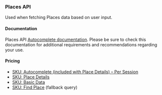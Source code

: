 ### Places API

Used when fetching Places data based on user input.

#### Documentation

Places API [Autocomplete documentation](https://developers.google.com/maps/documentation/javascript/place-autocomplete). Please be sure to check this documentation for additional requirements and recommendations regarding your use.

#### Pricing

- [SKU: Autocomplete (included with Place Details) – Per Session](https://developers.google.com/maps/billing-and-pricing/pricing#ac-with-details-session)
- [SKU: Place Details](https://developers.google.com/maps/billing-and-pricing/pricing#places-details)
- [SKU: Basic Data](https://developers.google.com/maps/billing-and-pricing/pricing#basic-data)
- [SKU: Find Place](https://developers.google.com/maps/billing-and-pricing/pricing#find-place) (fallback query)
